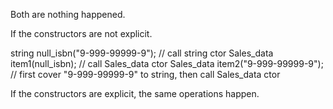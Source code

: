 Both are nothing happened.



If the constructors are not explicit.

string null_isbn("9-999-99999-9");  // call string ctor
Sales_data item1(null_isbn);  // call Sales_data ctor
Sales_data item2("9-999-99999-9");
// first cover "9-999-99999-9" to string, then call Sales_data ctor

If the constructors are explicit, the same operations happen.
